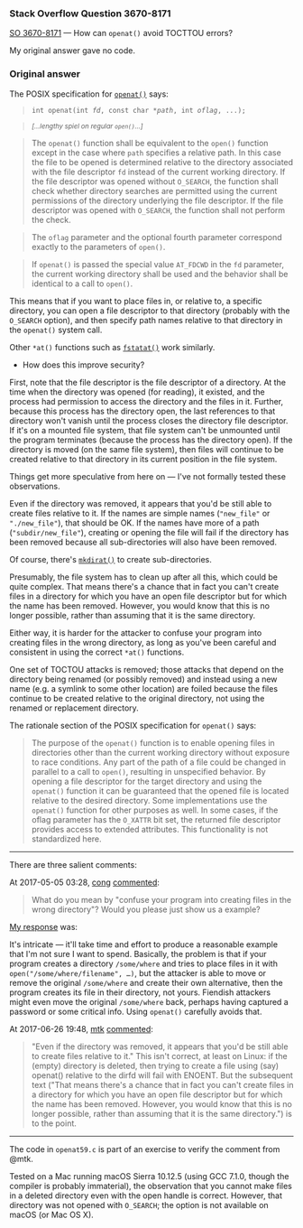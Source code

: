 ### Stack Overflow Question 3670-8171

[SO 3670-8171](http://stackoverflow.com/q/36708171) &mdash;
How can `openat()` avoid TOCTTOU errors?

My original answer gave no code.

### Original answer

The POSIX specification for
[`openat()`](http://pubs.opengroup.org/onlinepubs/9699919799/functions/openat.html)
says:

> `int openat(int `_`fd`_`, const char *`_`path`_`, int `_`oflag`_`, ...);`

> <sup>_[…lengthy spiel on regular `open()`…]_</sup>

> The `openat()` function shall be equivalent to the `open()` function
> except in the case where `path` specifies a relative path.
> In this case the file to be opened is determined relative to the
> directory associated with the file descriptor `fd` instead of the
> current working directory.
> If the file descriptor was opened without `O_SEARCH`, the function
> shall check whether directory searches are permitted using the current
> permissions of the directory underlying the file descriptor.
> If the file descriptor was opened with `O_SEARCH`, the function shall
> not perform the check.

> The `oflag` parameter and the optional fourth parameter correspond
> exactly to the parameters of `open()`.

>If `openat()` is passed the special value `AT_FDCWD` in the `fd`
>parameter, the current working directory shall be used and the behavior
>shall be identical to a call to `open()`.

This means that if you want to place files in, or relative to, a
specific directory, you can open a file descriptor to that directory
(probably with the `O_SEARCH` option), and then specify path names
relative to that directory in the `openat()` system call.

Other `*at()` functions such as
[`fstatat()`](http://pubs.opengroup.org/onlinepubs/9699919799/functions/fstatat.html)
work similarly.

* How does this improve security?

First, note that the file descriptor is the file descriptor of a
directory.
At the time when the directory was opened (for reading), it existed, and
the process had permission to access the directory and the files in it.
Further, because this process has the directory open, the last
references to that directory won't vanish until the process closes the
directory file descriptor.
If it's on a mounted file system, that file system can't be unmounted
until the program terminates (because the process has the directory
open).
If the directory is moved (on the same file system), then files will
continue to be created relative to that directory in its current
position in the file system.

Things get more speculative from here on — I've not formally tested
these observations.

Even if the directory was removed, it appears that you'd be still able
to create files relative to it.
If the names are simple names (`"new_file"` or `"./new_file"`), that
should be OK.
If the names have more of a path (`"subdir/new_file"`), creating or
opening the file will fail if the directory has been removed because all
sub-directories will also have been removed.

Of course, there's
[`mkdirat()`](http://pubs.opengroup.org/onlinepubs/9699919799/functions/mkdirat.html)
to create sub-directories.

Presumably, the file system has to clean up after all this, which could
be quite complex.
That means there's a chance that in fact you can't create files in a
directory for which you have an open file descriptor but for which the
name has been removed.
However, you would know that this is no longer possible, rather than
assuming that it is the same directory.

Either way, it is harder for the attacker to confuse your program into
creating files in the wrong directory, as long as you've been careful
and consistent in using the correct `*at()` functions.

One set of TOCTOU attacks is removed; those attacks that depend on the
directory being renamed (or possibly removed) and instead using a new
name (e.g. a symlink to some other location) are foiled because the
files continue to be created relative to the original directory, not
using the renamed or replacement directory.

The rationale section of the POSIX specification for `openat()` says:

> The purpose of the `openat()` function is to enable opening files in
> directories other than the current working directory without exposure
> to race conditions.
> Any part of the path of a file could be changed in parallel to a call
> to `open()`, resulting in unspecified behavior.
> By opening a file descriptor for the target directory and using the
> `openat()` function it can be guaranteed that the opened file is
> located relative to the desired directory.
> Some implementations use the `openat()` function for other purposes as
> well.
> In some cases, if the oflag parameter has the `O_XATTR` bit set, the
> returned file descriptor provides access to extended attributes.
> This functionality is not standardized here.

<hr>

There are three salient comments:


At 2017-05-05 03:28,
[cong](https://stackoverflow.com/users/2659573/cong)
[commented](https://stackoverflow.com/questions/36708171/how-can-openat-avoid-tocttou-errors#comment74631384_36725842):

>What do you mean by "confuse your program into creating files in the
>wrong directory"?
>Would you please just show us a example?

[My
response](https://stackoverflow.com/questions/36708171/how-can-openat-avoid-tocttou-errors#comment74632467_36725842)
was:

It's intricate — it'll take time and effort to produce a reasonable
example that I'm not sure I want to spend.
Basically, the problem is that if your program creates a directory
`/some/where` and tries to place files in it with
`open("/some/where/filename", …)`, but the attacker is able to move or
remove the original `/some/where` and create their own alternative, then
the program creates its file in their directory, not yours.
Fiendish attackers might even move the original `/some/where` back,
perhaps having captured a password or some critical info.
Using `openat()` carefully avoids that.

At 2017-06-26 19:48,
[mtk](https://stackoverflow.com/users/1292502/mtk)
[commented](https://stackoverflow.com/questions/36708171/how-can-openat-avoid-tocttou-errors#comment76516189_36725842):

>"Even if the directory was removed, it appears that you'd be still able
>to create files relative to it." This isn't correct, at least on Linux:
>if the (empty) directory is deleted, then trying to create a file using
>(say) openat() relative to the dirfd will fail with ENOENT.
>But the subsequent text ("That means there's a chance that in fact you
>can't create files in a directory for which you have an open file
>descriptor but for which the name has been removed.
>However, you would know that this is no longer possible, rather than
>assuming that it is the same directory.") is to the point.

<hr>

The code in `openat59.c` is part of an exercise to verify the comment
from @mtk.

Tested on a Mac running macOS Sierra 10.12.5 (using GCC 7.1.0, though
the compiler is probably immaterial), the observation that you cannot
make files in a deleted directory even with the open handle is correct.
However, that directory was not opened with `O_SEARCH`; the option is
not available on macOS (or Mac OS X).


